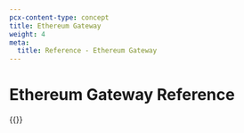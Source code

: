 ```yaml
---
pcx-content-type: concept
title: Ethereum Gateway
weight: 4
meta:
  title: Reference - Ethereum Gateway
---
```


# Ethereum Gateway Reference

{{<directory-listing>}}